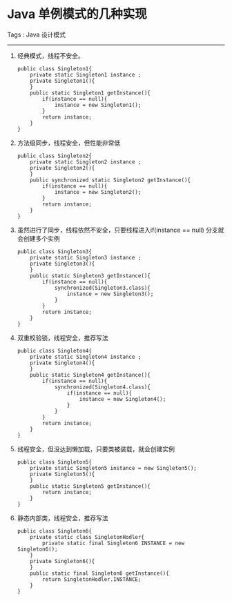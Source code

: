 # Java 单例模式的几种实现

Tags : Java 设计模式

---

 1. 经典模式，线程不安全。
 
        public class Singleton1{
        	private static Singleton1 instance ;
        	private Singleton1(){
        	}
        	public static Singleton1 getInstance(){
        		if(instance == null){
        			instance = new Singleton1();
        		}
        		return instance;
        	}
    	}

 2. 方法级同步，线程安全，但性能非常低

     	public class Singleton2{
    		private static Singleton2 instance ;
    		private Singleton2(){
    		}
    		public synchronized static Singleton2 getInstance(){
    			if(instance == null){
    				instance = new Singleton2();
    			}
    			return instance;
    		}
    	}
 3. 虽然进行了同步，线程依然不安全，只要线程进入if(instance == null) 分支就会创建多个实例
 
	    public class Singleton3{
    		private static Singleton3 instance ;
    		private Singleton3(){
    		}
    		public static Singleton3 getInstance(){
    			if(instance == null){
    				synchronized(Singleton3.class){
    					instance = new Singleton3();
    				}
    			}
    			return instance;
    		}
    	}
 4. 双重校验锁，线程安全，推荐写法

	    public class Singleton4{
    		private static Singleton4 instance ;
    		private Singleton4(){
    		}
    		public static Singleton4 getInstance(){
    			if(instance == null){
    				synchronized(Singleton4.class){
    					if(instance == null){
    						instance = new Singleton4();
    					}
    				}
    			}
    			return instance;
    		}
    	}
 5. 线程安全，但没达到懒加载，只要类被装载，就会创建实例

		public class Singleton5{
			private static Singleton5 instance = new Singleton5();
			private Singleton5(){
			}
			public static Singleton5 getInstance(){
				return instance;
			}
		}

 6. 静态内部类，线程安全，推荐写法
    
    	public class Singleton6{
    		private static class SingletonHodler{
    			private static final Singleton6 INSTANCE = new Singleton6();
    		}
    		private Singleton6(){
    		}
    		public static final Singleton6 getInstance(){
    			return SingletonHodler.INSTANCE;
    		}
    	}

